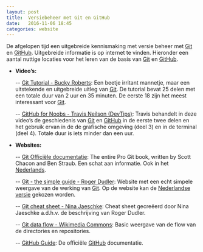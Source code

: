 ```yaml
---
layout: post
title:  Versiebeheer met Git en GitHub
date:   2016-11-06 18:45
categories: website
---
```

De afgelopen tijd een uitgebreide kennismaking met versie beheer met [Git] en [GitHub]. Uitgebreide informatie is op internet te vinden.
Hieronder een aantal nuttige locaties voor het leren van de basis van [Git] en [GitHub].
* **Video’s:**

    -- [Git Tutorial - Bucky Roberts]: Een beetje irritant mannetje, maar een uitstekende en uitgebreide uitleg van [Git]. De tutorial bevat 25 delen met een totale duur van 2 uur en 35 minuten. De eerste 18 zijn het meest interessant voor [Git].

    -- [GitHub for Noobs - Travis Neilson (DevTips)]: Travis behandelt in deze video’s de geschiedenis van [Git] en [GitHub] in de eerste twee delen en het gebruik ervan in de de grafische omgeving (deel 3) en in de terminal (deel 4). Totale duur is iets minder dan een uur.
* **Websites:**

    -- [Git Officiële documentatie]: The entire Pro Git book, written by Scott Chacon and Ben Straub. Een schat aan informatie. Ook in het [Nederlands].

    -- [Git - the simple guide - Roger Dudler]: Website met een echt simpele weergave van de werking van [Git]. Op de website kan de [Nederlandse versie] gekozen worden.

    -- [Git cheat sheet - Nina Jaeschke]: Cheat sheet gecreëerd door Nina Jaeschke a.d.h.v. de beschrijving van Roger Dudler.

    -- [Git data flow - Wikimedia Commons]: Basic weergave van de flow van de directories en repositories.

    -- [GitHub Guide]: De officiële [GitHub] documentatie.

[Git]: https://git-scm.com/
[GitHub]: http://github.com/
[Git Tutorial - Bucky Roberts]: https://youtu.be/cEGIFZDyszA?list=PL6gx4Cwl9DGAKWClAD_iKpNC0bGHxGhcx
[GitHub for Noobs - Travis Neilson (DevTips)]: https://youtu.be/1h9_cB9mPT8?list=PLqGj3iMvMa4LFz8DZ0t-89twnelpT4Ilw
[Git Officiële documentatie]: https://git-scm.com/documentation
[Nederlands]: https://git-scm.com/book/nl/v2
[Git - the simple guide - Roger Dudler]: http://rogerdudler.github.io/git-guide/index.html
[Nederlandse versie]: http://rogerdudler.github.io/git-guide/index.nl.html
[Git cheat sheet - Nina Jaeschke]: http://rogerdudler.github.io/git-guide/files/git_cheat_sheet.pdf
[Git data flow - Wikimedia Commons]: https://commons.wikimedia.org/wiki/File:Git_data_flow.png
[GitHub Guide]: https://guides.github.com/activities/hello-world/#intro

